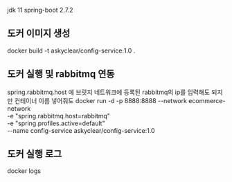 jdk 11
spring-boot 2.7.2
## 도커 이미지 생성
docker build -t askyclear/config-service:1.0 .

## 도커 실행 및 rabbitmq 연동 
spring.rabbitmq.host 에 브릿지 네트워크에 등록된 rabbitmq의 ip를 입력해도 되지만 컨테이너 이름 넣어줘도 
docker run -d -p 8888:8888 --network ecommerce-network \
-e "spring.rabbitmq.host=rabbitmq" \
-e "spring.profiles.active=default" \
--name config-service askyclear/config-service:1.0

## 도커 실행 로그
docker logs